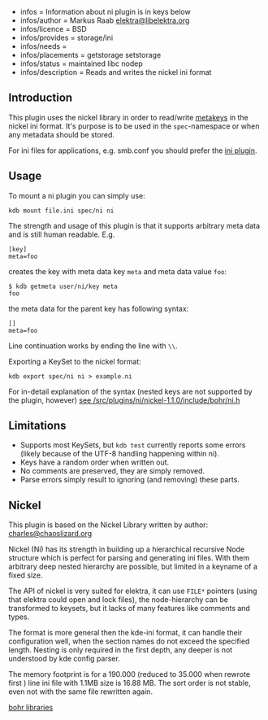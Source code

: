 - infos = Information about ni plugin is in keys below
- infos/author = Markus Raab <elektra@libelektra.org>
- infos/licence = BSD
- infos/provides = storage/ini
- infos/needs =
- infos/placements = getstorage setstorage
- infos/status = maintained libc nodep
- infos/description = Reads and writes the nickel ini format

## Introduction ##

This plugin uses the nickel library in order to read/write
 [metakeys](/doc/help/elektra-meta-data.md) in the nickel ini format. It's purpose is to be
used in the `spec`-namespace or when any metadata should be
stored.

For ini files for applications, e.g. smb.conf you should prefer the
[ini plugin](/src/plugins/ini).

## Usage


To mount a ni plugin you can simply use:

    kdb mount file.ini spec/ni ni

The strength and usage of this plugin is that it supports arbitrary meta
data and is still human readable.
E.g.

    [key]
    meta=foo

creates the key with meta data key `meta` and meta data value `foo`:

    $ kdb getmeta user/ni/key meta
    foo

the meta data for the parent key has following syntax:

    []
    meta=foo

Line continuation works by ending the line with `\\`.

Exporting a KeySet to the nickel format:

    kdb export spec/ni ni > example.ni


For in-detail explanation of the syntax
(nested keys are not supported by the plugin, however)
[see /src/plugins/ni/nickel-1.1.0/include/bohr/ni.h](/src/plugins/ni/nickel-1.1.0/include/bohr/ni.h)


## Limitations ##

- Supports most KeySets, but `kdb test` currently reports some errors
  (likely because of the UTF-8 handling happening within ni).
- Keys have a random order when written out.
- No comments are preserved, they are simply removed.
- Parse errors simply result to ignoring (and removing) these parts.


## Nickel ##

This plugin is based on the Nickel Library written by
author: charles@chaoslizard.org

Nickel (Ni) has its strength in building up a hierarchical
recursive Node structure which is perfect for parsing and
generating ini files. With them arbitrary deep nested hierarchy
are possible, but limited in a keyname of a fixed size.

The API of nickel is very suited for elektra, it can use
`FILE*` pointers (using that elektra could open and lock
files), the node-hierarchy can be transformed to
keysets, but it lacks of many features like comments
and types.

The format is more general then the kde-ini format, it can
handle their configuration well, when the section names
do not exceed the specified length. Nesting is only required
in the first depth, any deeper is not understood by kde config
parser.

The memory footprint is for a 190.000 (reduced to 35.000 when
rewrote first ) line ini file with 1.1MB size is 16.88 MB.
The sort order is not stable, even not with the same file
rewritten again.

[bohr libraries](https://github.com/chazomaticus/bohr)
